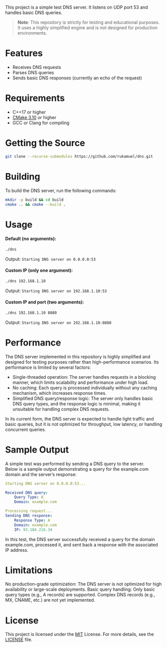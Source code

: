 This project is a simple test DNS server. It listens on UDP port 53 and handles basic DNS queries.

> **Note**: This repository is strictly for testing and educational purposes.
> It uses a highly simplified engine and is not designed for production environments.


# Features
- Receives DNS requests
- Parses DNS queries
- Sends basic DNS responses (currently an echo of the request)

# Requirements
- C++17 or higher
- [CMake 3.10](https://cmake.org/) or higher
- GCC or Clang for compiling

# Getting the Source

```bash
git clone --recurse-submodules https://github.com/rukamuel/dns.git
```

# Building
To build the DNS server, run the following commands:
```bash
mkdir -p build && cd build
cmake .. && cmake --build .
```

# Usage
#### Default (no arguments):
```bash
./dns
```
Output: ```Starting DNS server on 0.0.0.0:53```

#### Custom IP (only one argument):
```bash
./dns 192.168.1.10
```
Output: ```Starting DNS server on 192.168.1.10:53```

#### Custom IP and port (two arguments):
```bash
./dns 192.168.1.10 8080
```
Output: ```Starting DNS server on 192.168.1.10:8080```

# Performance
The DNS server implemented in this repository is highly simplified and designed for testing purposes rather than high-performance scenarios. Its performance is limited by several factors:

- Single-threaded operation: The server handles requests in a blocking manner, which limits scalability and performance under high load.
- No caching: Each query is processed individually without any caching mechanism, which increases response times.
- Simplified DNS query/response logic: The server only handles basic DNS query types, and the response logic is minimal, making it unsuitable for handling complex DNS requests.

In its current form, the DNS server is expected to handle light traffic and basic queries, but it is not optimized for throughput, low latency, or handling concurrent queries.

# Sample Output
A simple test was performed by sending a DNS query to the server.<br>
Below is a sample output demonstrating a query for the example.com domain and the server’s response:
```yaml
Starting DNS server on 0.0.0.0:53...

Received DNS query:
    Query Type: A
    Domain: example.com

Processing request...
Sending DNS response:
    Response Type: A
    Domain: example.com
    IP: 93.184.216.34
```
In this test, the DNS server successfully received a query for the domain example.com, processed it, and sent back a response with the associated IP address.

# Limitations
No production-grade optimization: The DNS server is not optimized for high availability or large-scale deployments.
Basic query handling: Only basic query types (e.g., A records) are supported. Complex DNS records (e.g., MX, CNAME, etc.) are not yet implemented.

# License
This project is licensed under the [MIT](https://opensource.org/license/mit) License.
For more details, see the [LICENSE](/LICENSE) file.